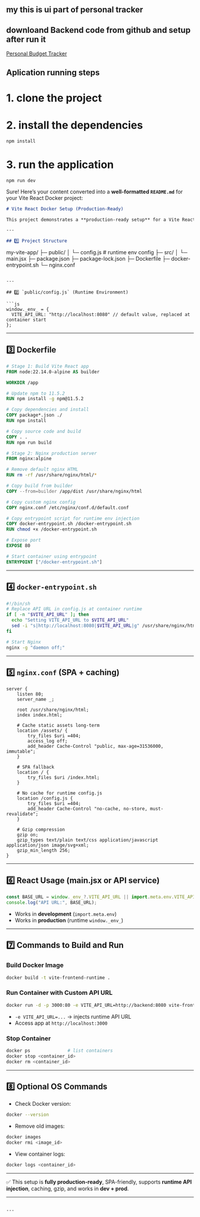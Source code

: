 ## my this is ui part of personal tracker 

## downloand Backend code from github and setup after run it
[Personal Budget Tracker ](https://github.com/sreenivas86/Personal-Expense-Tracker)

##      Aplication running steps 


# 1. clone the project 
# 2. install the dependencies 
````
npm install 
````
# 3. run the application
````
npm run dev

````
Sure! Here’s your content converted into a **well-formatted `README.md`** for your Vite React Docker project:

```markdown
# Vite React Docker Setup (Production-Ready)

This project demonstrates a **production-ready setup** for a Vite React app using Docker, Node 22.14.0, npm 11.5.2, runtime API injection, and Nginx. It supports **SPA routing, caching, gzip compression**, and works in both **development** and **production**.

---

## 1️⃣ Project Structure

```

my-vite-app/
├─ public/
│  └─ config.js       # runtime env config
├─ src/
│  └─ main.jsx
├─ package.json
├─ package-lock.json
├─ Dockerfile
├─ docker-entrypoint.sh
└─ nginx.conf

````

---

## 2️⃣ `public/config.js` (Runtime Environment)

```js
window._env_ = {
  VITE_API_URL: "http://localhost:8080" // default value, replaced at container start
};
````

---

## 3️⃣ Dockerfile

```dockerfile
# Stage 1: Build Vite React app
FROM node:22.14.0-alpine AS builder

WORKDIR /app

# Update npm to 11.5.2
RUN npm install -g npm@11.5.2

# Copy dependencies and install
COPY package*.json ./
RUN npm install

# Copy source code and build
COPY . .
RUN npm run build

# Stage 2: Nginx production server
FROM nginx:alpine

# Remove default nginx HTML
RUN rm -rf /usr/share/nginx/html/*

# Copy build from builder
COPY --from=builder /app/dist /usr/share/nginx/html

# Copy custom nginx config
COPY nginx.conf /etc/nginx/conf.d/default.conf

# Copy entrypoint script for runtime env injection
COPY docker-entrypoint.sh /docker-entrypoint.sh
RUN chmod +x /docker-entrypoint.sh

# Expose port
EXPOSE 80

# Start container using entrypoint
ENTRYPOINT ["/docker-entrypoint.sh"]
```

---

## 4️⃣ `docker-entrypoint.sh`

```bash
#!/bin/sh
# Replace API URL in config.js at container runtime
if [ -n "$VITE_API_URL" ]; then
  echo "Setting VITE_API_URL to $VITE_API_URL"
  sed -i "s|http://localhost:8080|$VITE_API_URL|g" /usr/share/nginx/html/config.js
fi

# Start Nginx
nginx -g "daemon off;"
```

---

## 5️⃣ `nginx.conf` (SPA + caching)

```nginx
server {
    listen 80;
    server_name _;

    root /usr/share/nginx/html;
    index index.html;

    # Cache static assets long-term
    location /assets/ {
        try_files $uri =404;
        access_log off;
        add_header Cache-Control "public, max-age=31536000, immutable";
    }

    # SPA fallback
    location / {
        try_files $uri /index.html;
    }

    # No cache for runtime config.js
    location /config.js {
        try_files $uri =404;
        add_header Cache-Control "no-cache, no-store, must-revalidate";
    }

    # Gzip compression
    gzip on;
    gzip_types text/plain text/css application/javascript application/json image/svg+xml;
    gzip_min_length 256;
}
```

---

## 6️⃣ React Usage (main.jsx or API service)

```js
const BASE_URL = window._env_?.VITE_API_URL || import.meta.env.VITE_API_URL;
console.log("API URL:", BASE_URL);
```

* Works in **development** (`import.meta.env`)
* Works in **production** (runtime `window._env_`)

---

## 7️⃣ Commands to Build and Run

### Build Docker Image

```bash
docker build -t vite-frontend-runtime .
```

### Run Container with Custom API URL

```bash
docker run -d -p 3000:80 -e VITE_API_URL=http://backend:8080 vite-frontend-runtime
```

* `-e VITE_API_URL=...` → injects runtime API URL
* Access app at `http://localhost:3000`

### Stop Container

```bash
docker ps              # list containers
docker stop <container_id>
docker rm <container_id>
```

---

## 8️⃣ Optional OS Commands

* Check Docker version:

```bash
docker --version
```

* Remove old images:

```bash
docker images
docker rmi <image_id>
```

* View container logs:

```bash
docker logs <container_id>
```

---

✅ This setup is **fully production-ready**, SPA-friendly, supports **runtime API injection**, caching, gzip, and works in **dev + prod**.

---


```

---

```
